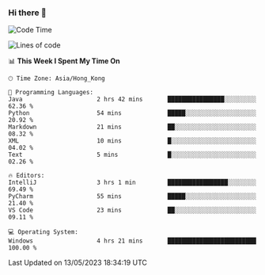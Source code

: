 ### Hi there 👋

<!--
**RoiexLee/RoiexLee** is a ✨ _special_ ✨ repository because its `README.md` (this file) appears on your GitHub profile.

Here are some ideas to get you started:

- 🔭 I’m currently working on ...
- 🌱 I’m currently learning ...
- 👯 I’m looking to collaborate on ...
- 🤔 I’m looking for help with ...
- 💬 Ask me about ...
- 📫 How to reach me: ...
- 😄 Pronouns: ...
- ⚡ Fun fact: ...
-->

<!--START_SECTION:waka-->
![Code Time](http://img.shields.io/badge/Code%20Time-261%20hrs%2019%20mins-blue)

![Lines of code](https://img.shields.io/badge/From%20Hello%20World%20I%27ve%20Written-40.0%20thousand%20lines%20of%20code-blue)

📊 **This Week I Spent My Time On** 

```text
🕑︎ Time Zone: Asia/Hong_Kong

💬 Programming Languages: 
Java                     2 hrs 42 mins       ████████████████░░░░░░░░░   62.36 % 
Python                   54 mins             █████░░░░░░░░░░░░░░░░░░░░   20.92 % 
Markdown                 21 mins             ██░░░░░░░░░░░░░░░░░░░░░░░   08.32 % 
XML                      10 mins             █░░░░░░░░░░░░░░░░░░░░░░░░   04.02 % 
Text                     5 mins              █░░░░░░░░░░░░░░░░░░░░░░░░   02.26 % 

🔥 Editors: 
IntelliJ                 3 hrs 1 min         █████████████████░░░░░░░░   69.49 % 
PyCharm                  55 mins             █████░░░░░░░░░░░░░░░░░░░░   21.40 % 
VS Code                  23 mins             ██░░░░░░░░░░░░░░░░░░░░░░░   09.11 % 

💻 Operating System: 
Windows                  4 hrs 21 mins       █████████████████████████   100.00 % 
```


 Last Updated on 13/05/2023 18:34:19 UTC
<!--END_SECTION:waka-->
